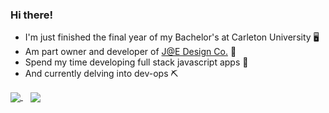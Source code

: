 ### Hi there!

- I'm just finished the final year of my Bachelor's at Carleton University 🖥️
- Am part owner and developer of [J@E Design Co.](https://github.com/JE-Design) 🌲
- Spend my time developing full stack javascript apps 🐢
- And currently delving into dev-ops ⛏️

<a href="https://github.com/anuraghazra/github-readme-stats">
  <img align="center" src="https://github-readme-stats.vercel.app/api/top-langs/?username=liannus&layout=compact&theme=solarized-dark" />
</a>
<a style="padding: 12px" href="https://github.com/anuraghazra/github-readme-stats">
  <img align="center" src="https://github-readme-stats.vercel.app/api?username=liannus&hide=stars,contribs&line_height=30&count_private=true&show_icons=true&theme=solarized-dark" />
</a>
